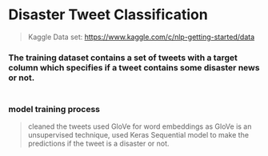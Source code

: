 # Disaster Tweet Classification
> Kaggle Data set: https://www.kaggle.com/c/nlp-getting-started/data

### The training dataset contains a set of tweets with a target column which specifies if a tweet contains some disaster news or not.<br><br>
### model training process
> cleaned the tweets
> used GloVe for word embeddings
> as GloVe is an unsupervised technique, used Keras Sequential model to make the predictions if the tweet is a disaster or not.
